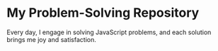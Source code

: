  <h1>My Problem-Solving Repository</h1>
<p>Every day, I engage in solving JavaScript problems, and each solution brings me joy and satisfaction.</p>
